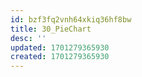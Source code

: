 ```yaml
---
id: bzf3fq2vnh64xkiq36hf8bw
title: 30_PieChart
desc: ''
updated: 1701279365930
created: 1701279365930
---
```

